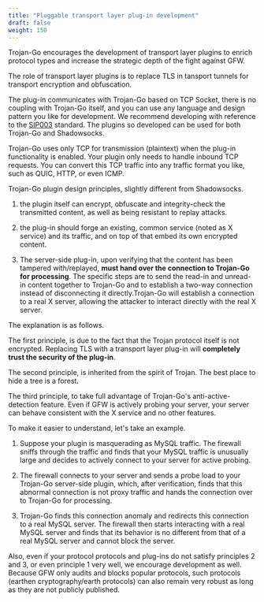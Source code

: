 ```yaml
---
title: "Pluggable transport layer plug-in development"
draft: false
weight: 150
---
```


Trojan-Go encourages the development of transport layer plugins to enrich protocol types and increase the strategic depth of the fight against GFW.

The role of transport layer plugins is to replace TLS in tansport tunnels for transport encryption and obfuscation.

The plug-in communicates with Trojan-Go based on TCP Socket, there is no coupling with Trojan-Go itself, and you can use any language and design pattern you like for development. We recommend developing with reference to the [SIP003](https://shadowsocks.org/en/spec/Plugin.html) standard. The plugins so developed can be used for both Trojan-Go and Shadowsocks.

Trojan-Go uses only TCP for transmission (plaintext) when the plug-in functionality is enabled. Your plugin only needs to handle inbound TCP requests. You can convert this TCP traffic into any traffic format you like, such as QUIC, HTTP, or even ICMP.

Trojan-Go plugin design principles, slightly different from Shadowsocks.

1. the plugin itself can encrypt, obfuscate and integrity-check the transmitted content, as well as being resistant to replay attacks.

2. the plug-in should forge an existing, common service (noted as X service) and its traffic, and on top of that embed its own encrypted content.

3. The server-side plug-in, upon verifying that the content has been tampered with/replayed, **must hand over the connection to Trojan-Go for processing**. The specific steps are to send the read-in and unread-in content together to Trojan-Go and to establish a two-way connection instead of disconnecting it directly.Trojan-Go will establish a connection to a real X server, allowing the attacker to interact directly with the real X server.

The explanation is as follows.

The first principle, is due to the fact that the Trojan protocol itself is not encrypted. Replacing TLS with a transport layer plug-in will **completely trust the security of the plug-in**.

The second principle, is inherited from the spirit of Trojan. The best place to hide a tree is a forest.

The third principle, to take full advantage of Trojan-Go's anti-active-detection feature. Even if GFW is actively probing your server, your server can behave consistent with the X service and no other features.

To make it easier to understand, let's take an example.

1. Suppose your plugin is masquerading as MySQL traffic. The firewall sniffs through the traffic and finds that your MySQL traffic is unusually large and decides to actively connect to your server for active probing.

2. The firewall connects to your server and sends a probe load to your Trojan-Go server-side plugin, which, after verification, finds that this abnormal connection is not proxy traffic and hands the connection over to Trojan-Go for processing.

3. Trojan-Go finds this connection anomaly and redirects this connection to a real MySQL server. The firewall then starts interacting with a real MySQL server and finds that its behavior is no different from that of a real MySQL server and cannot block the server.

Also, even if your protocol protocols and plug-ins do not satisfy principles 2 and 3, or even principle 1 very well, we encourage development as well. Because GFW only audits and blocks popular protocols, such protocols (earthen cryptography/earth protocols) can also remain very robust as long as they are not publicly published.
